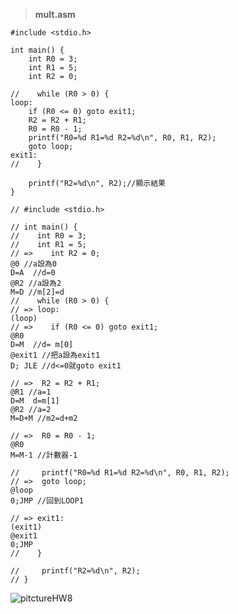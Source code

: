 > **mult.asm**


```
#include <stdio.h>

int main() {
    int R0 = 3;
    int R1 = 5;
    int R2 = 0;
    
//    while (R0 > 0) {
loop:
    if (R0 <= 0) goto exit1;
    R2 = R2 + R1;
    R0 = R0 - 1;
    printf("R0=%d R1=%d R2=%d\n", R0, R1, R2);
    goto loop;
exit1:
//    }
    
    printf("R2=%d\n", R2);//顯示結果
}
```


```
// #include <stdio.h>

// int main() {
//    int R0 = 3;
//    int R1 = 5;
// =>    int R2 = 0;
@0 //a設為0
D=A  //d=0
@R2 //a設為2
M=D //m[2]=d
//    while (R0 > 0) {
// => loop:
(loop)
// =>    if (R0 <= 0) goto exit1;
@R0
D=M  //d= m[0]
@exit1 //把a設為exit1
D; JLE //d<=0就goto exit1

// =>  R2 = R2 + R1;
@R1 //a=1
D=M  d=m[1]
@R2 //a=2
M=D+M //m2=d+m2

// =>  R0 = R0 - 1;
@R0
M=M-1 //計數器-1

//     printf("R0=%d R1=%d R2=%d\n", R0, R1, R2);
// =>  goto loop;
@loop
0;JMP //回到LOOP1

// => exit1:
(exit1)
@exit1
0;JMP
//    }
    
//     printf("R2=%d\n", R2);
// }
```
![pitctureHW8](https://user-images.githubusercontent.com/55796905/104085952-66e43e80-528e-11eb-88c0-08b47ec4abe9.jpg)
